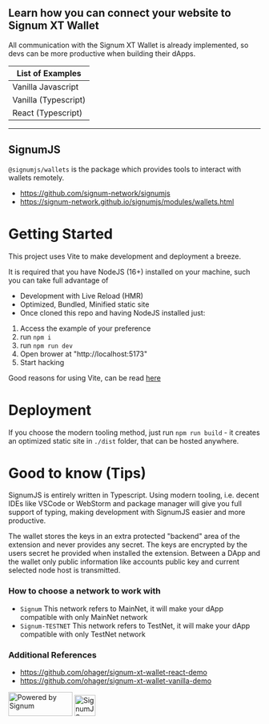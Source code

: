 ## Learn how you can connect your website to Signum XT Wallet
All communication with the Signum XT Wallet is already implemented, so devs can be more productive when building their dApps.

| List of Examples     |
|----------------------|
| Vanilla Javascript   |
| Vanilla (Typescript) |
| React (Typescript)   |
---------

## SignumJS
`@signumjs/wallets` is the package which provides tools to interact with wallets remotely.

- https://github.com/signum-network/signumjs
- https://signum-network.github.io/signumjs/modules/wallets.html

# Getting Started
This project uses Vite to make development and deployment a breeze.

It is required that you have NodeJS (16+) installed on your machine, such you can take full advantage of

* Development with Live Reload (HMR)
* Optimized, Bundled, Minified static site
* Once cloned this repo and having NodeJS installed just:

1. Access the example of your preference
2. run `npm i`
3. run `npm run dev`
4. Open brower at "http://localhost:5173"
5. Start hacking

Good reasons for using Vite, can be read [here](https://vitejs.dev/guide/why.html#the-problems)

# Deployment
If you choose the modern tooling method, just run `npm run build` - it creates an optimized static site in `./dist` folder, that can be hosted anywhere.

# Good to know (Tips)
SignumJS is entirely written in Typescript. Using modern tooling, i.e. decent IDEs like VSCode or WebStorm and package manager will give you full support of typing, making development with SignumJS easier and more productive.

The wallet stores the keys in an extra protected "backend" area of the extension and never provides any secret. The keys are encrypted by the users secret he provided when installed the extension. Between a DApp and the wallet only public information like accounts public key and current selected node host is transmitted.

### How to choose a network to work with
- `Signum` This network refers to MainNet, it will make your dApp compatible with only MainNet network
- `Signum-TESTNET` This network refers to TestNet, it will make your dApp compatible with only TestNet network

### Additional References
- https://github.com/ohager/signum-xt-wallet-react-demo
- https://github.com/ohager/signum-xt-wallet-vanilla-demo

<span>
<img src="https://user-images.githubusercontent.com/3920663/157106727-35a214b8-07bb-4c75-8c4f-c4aec072683c.svg" width="128" height="48" alt="Powered by Signum" >
<img src="https://user-images.githubusercontent.com/3920663/157106713-c459eb43-1da8-442d-b725-7263a6a8c48f.svg" width="42" height="42" alt="SignumJS Logo" >
</span>
